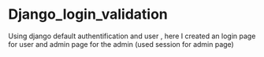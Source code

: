 # Django_login_validation
Using django default authentification and user , 
here I created an login page for user and admin page for the admin (used session for admin page) 
